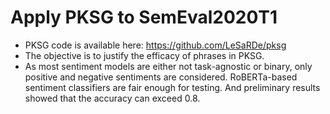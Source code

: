 # Apply PKSG to SemEval2020T1

- PKSG code is available here: https://github.com/LeSaRDe/pksg
- The objective is to justify the efficacy of phrases in PKSG. 
- As most sentiment models are either not task-agnostic or binary, only positive and negative sentiments are considered. RoBERTa-based sentiment classifiers are fair enough for testing. And preliminary results showed that the accuracy can exceed 0.8. 

